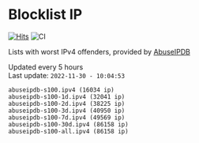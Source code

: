 # Blocklist IP

[![Hits](https://hits.seeyoufarm.com/api/count/incr/badge.svg?url=https%3A%2F%2Fgithub.com%2Fborestad%2Fblocklist-ip%2F&count_bg=%2379C83D&title_bg=%23555555&icon=&icon_color=%23E7E7E7&title=hits&edge_flat=false)](https://hits.seeyoufarm.com)  ![CI](https://img.shields.io/github/workflow/status/borestad/blocklist-ip/CI?style=flat-square)

Lists with worst IPv4 offenders, provided by [AbuseIPDB](https://www.abuseipdb.com/)

<!-- FOOTER-PLACEHOLDER -->
Updated every 5 hours<br>
Last update: `2022-11-30 - 10:04:53`
```
abuseipdb-s100.ipv4 (16034 ip)
abuseipdb-s100-1d.ipv4 (32041 ip)
abuseipdb-s100-2d.ipv4 (38225 ip)
abuseipdb-s100-3d.ipv4 (40950 ip)
abuseipdb-s100-7d.ipv4 (49569 ip)
abuseipdb-s100-30d.ipv4 (86158 ip)
abuseipdb-s100-all.ipv4 (86158 ip)
```
